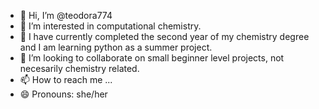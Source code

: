 - 👋 Hi, I’m @teodora774
- 👀 I’m interested in computational chemistry.
- 🌱 I have currently completed the second year of my chemistry degree and I am learning python as a summer project. 
- 💞️ I’m looking to collaborate on small beginner level projects, not necesarily chemistry related. 
- 📫 How to reach me ...
- 😄 Pronouns: she/her


<!---
teodora774/teodora774 is a ✨ special ✨ repository because its `README.md` (this file) appears on your GitHub profile.
You can click the Preview link to take a look at your changes.
--->
